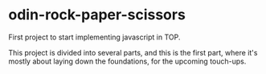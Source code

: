 # odin-rock-paper-scissors
First project to start implementing javascript in TOP.

This project is divided into several parts, and this is the first part, where it's mostly about laying down the foundations, for the upcoming touch-ups.